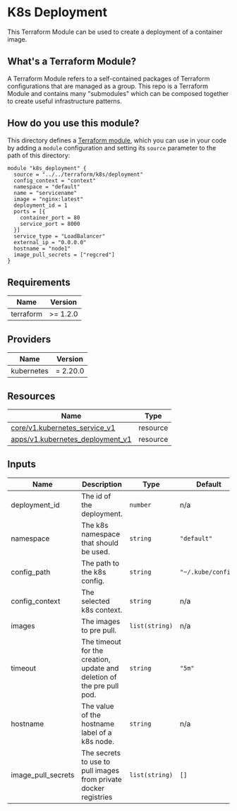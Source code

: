 # K8s Deployment

This Terraform Module can be used to create a deployment of a container image.

## What's a Terraform Module?

A Terraform Module refers to a self-contained packages of Terraform configurations that are managed as a group. This repo
is a Terraform Module and contains many "submodules" which can be composed together to create useful infrastructure patterns.

## How do you use this module?

This directory defines a [Terraform module](https://www.terraform.io/docs/modules/usage.html), which you can use in your
code by adding a `module` configuration and setting its `source` parameter to the path of this directory:

```hcl
module "k8s_deployment" {
  source = "../../terraform/k8s/deployment"
  config_context = "context"
  namespace = "default"
  name = "servicename"
  image = "nginx:latest"
  deployment_id = 1
  ports = [{
    container_port = 80
    service_port = 8000
  }]
  service_type = "LoadBalancer"
  external_ip = "0.0.0.0"
  hostname = "node1"
  image_pull_secrets = ["regcred"]
}
```

<!-- BEGIN_TF_DOCS -->
## Requirements

| Name       | Version   |
|------------|-----------|
| terraform  | \>= 1.2.0 |

## Providers

| Name       | Version  |
|------------|----------|
| kubernetes | = 2.20.0 |

## Resources

| Name                                                                                                                                 | Type     |
|--------------------------------------------------------------------------------------------------------------------------------------|----------|
| [core/v1.kubernetes_service_v1](https://registry.terraform.io/providers/hashicorp/kubernetes/latest/docs/resources/service_v1)       | resource |
| [apps/v1.kubernetes_deployment_v1](https://registry.terraform.io/providers/hashicorp/kubernetes/latest/docs/resources/deployment_v1) | resource |

## Inputs

| Name               | Description                                                            | Type           | Default            | Required |
|--------------------|------------------------------------------------------------------------|----------------|--------------------|:--------:|
| deployment_id      | The id of the deployment.                                              | `number`       | n/a                |   yes    |
| namespace          | The k8s namespace that should be used.                                 | `string`       | `"default"`        |    no    |
| config_path        | The path to the k8s config.                                            | `string`       | `"~/.kube/config"` |    no    |
| config_context     | The selected k8s context.                                              | `string`       | n/a                |   yes    |
| images             | The images to pre pull.                                                | `list(string)` | n/a                |   yes    |
| timeout            | The timeout for the creation, update and deletion of the pre pull pod. | `string`       | `"5m"`             |    no    |
| hostname           | The value of the hostname label of a k8s node.                         | `string`       | n/a                |    no    |
| image_pull_secrets | The secrets to use to pull images from private docker registries       | `list(string)` | `[]`               |    no    |

<!-- END_TF_DOCS -->
